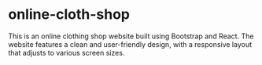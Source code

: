 # online-cloth-shop
This is an online clothing shop website built using Bootstrap and React. The website features a clean and user-friendly design, with a responsive layout that adjusts to various screen sizes.

